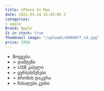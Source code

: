 ```yaml
---
title: iPhone Xs Max
date: 2021-05-24 15:43:00 Z
categories:
- apple
Brand: Apple
Is in stock: true
Thumbnail image: "/uploads/6009877_sd.jpg"
price: 1950
---
```


* მოყვება: 
* ➣ დამტენი
* ➣ USB კაბელი
* ➣ ყურსასმენები
* ➣ ბრონის დაკვრა
* ➣ ჩასადები კეისი